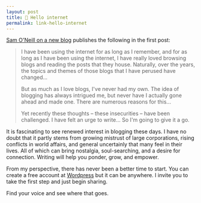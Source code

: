 ```yaml
---
layout: post
title: 🔗 Hello internet
permalink: link-hello-internet
---
```


[Sam O'Neill on a new blog](https://samoneill.com/writing/hello/) publishes the following in the first post:

> I have been using the internet for as long as I remember, and for as long as I have been using the internet, I have really loved browsing blogs and reading the posts that they house. Naturally, over the years, the topics and themes of those blogs that I have perused have changed...
>
> But as much as I love blogs, I've never had my own. The idea of blogging has always intrigued me, but never have I actually gone ahead and made one. There are numerous reasons for this...
>
> Yet recently these thoughts – these insecurities – have been challenged. I have felt an urge to write... So I'm going to give it a go.

It is fascinating to see renewed interest in blogging these days. I have no doubt that it partly stems from growing mistrust of large corporations, rising conflicts in world affairs, and general uncertainly that many feel in their lives. All of which can bring nostalgia, soul-searching, and a desire for connection. Writing will help you ponder, grow, and empower.

From my perspective, there has never been a better time to start. You can create a free account at [Wordpress](https://wordpress.com) but it can be anywhere. I invite you to take the first step and just begin sharing.

Find your voice and see where that goes.
